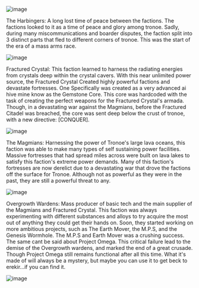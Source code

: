 
![image](https://github.com/user-attachments/assets/0f258876-8f09-4f1b-a133-24deb8526349)

The Harbingers: A long lost time of peace between the factions. The factions looked to it as a time of peace and glory among tronoe. Sadly, during many miscommunications and boarder disputes, the faction split into 3 distinct parts that fled to different corners of tronoe. This was the start of the era of a mass arms race.

![image](https://github.com/user-attachments/assets/3212f69c-2138-4481-bda2-e3ed06a5bf0f)

Fractured Crystal: This faction learned to harness the radiating energies from crystals deep within the crystal cavers. With this near unlimited power source, the Fractured Crystal Created highly powerful factions and devastate fortresses. One Specifically was created as a very advanced ai hive mine know as the Gemstone Core. This core was hardcoded with the task of creating the perfect weapons for the Fractured Crystal's armada. Though, in a devastating war against the Magmians, before the Fractured Citadel was breached, the core was sent deep below the crust of tronoe, with a new directive: [CONQUER].

![image](https://github.com/user-attachments/assets/bdac2c7f-d1ab-4e4e-b919-262814d96156)

The Magmians: Harnessing the power of Tronoe's large lava oceans, this faction was able to make many types of self sustaining power facilities. Massive fortresses that had spread miles across were built on lava lakes to satisfy this faction's extreme power demands. Many of this faction's fortresses are now derelict due to a devastating war that drove the factions off the surface for Tronoe. Although not as powerful as they were in the past, they are still a powerful threat to any.

![image](https://github.com/user-attachments/assets/abb03a50-adfc-4eb1-9449-809002ff577a)

Overgrowth Wardens: Mass producer of basic tech and the main supplier of the Magmians and Fractured Crystal. This faction was always experimenting with different substances and alloys to try acquire the most out of anything they could get their hands on. Soon, they started working on more ambitious projects, such as The Earth Mover, the M.P.S, and the Genesis Wormhole. The M.P.S and Earth Mover was a crushing success. The same cant be said about Project Omega. This critical failure lead to the demise of the Overgrowth wardens, and marked the end of a great crusade. Though Project Omega still remains functional after all this time. What it's made of will always be a mystery, but maybe you can use it to get beck to erekir...if you can find it.

![image](https://github.com/user-attachments/assets/dc523877-2f18-4426-b36f-aafce548d37c)
